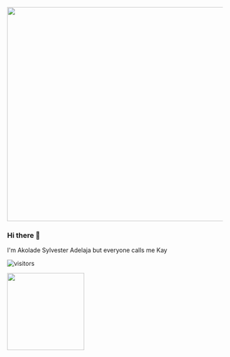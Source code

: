 <img height="500em" imh width="850cm" src="https://www.rd.com/wp-content/uploads/2020/11/MLK-Quotes-1-copy-UD.jpg?fit=700,700" />

### Hi there 👋
I'm Akolade Sylvester Adelaja but everyone calls me Kay










 ![visitors](https://visitor-badge.glitch.me/badge?page_id=page.id)

<img height="180em" src="https://github-readme-stats.vercel.app/api?username=kayrrtolkien&show_icons=true&hide_border=true&&count_private=true&include_all_commits=true" />

<!--START_SECTION:waka-->
<!--END_SECTION:waka-->

<!--
**kayrrtolkien/Kayrrtolkien** is a ✨ _special_ ✨ repository because its `README.md` (this file) appears on your GitHub profile.

Here are some ideas to get you started:

- 🔭 I’m currently working on ...
- 🌱 I’m currently learning ...
- 👯 I’m looking to collaborate on ...
- 🤔 I’m looking for help with ...
- 💬 Ask me about ...
- 📫 How to reach me: ...
- 😄 Pronouns: ...
- ⚡ Fun fact: ...
-->
